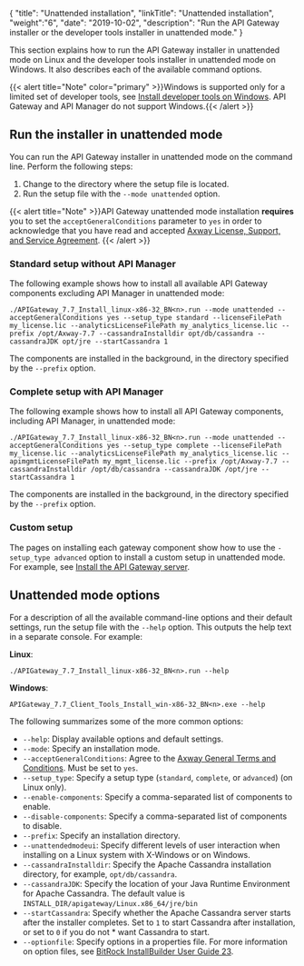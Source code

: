 {
"title": "Unattended installation",
"linkTitle": "Unattended installation",
"weight":"6",
"date": "2019-10-02",
"description": "Run the API Gateway installer or the developer tools installer in unattended mode."
}

This section explains how to run the API Gateway installer in unattended mode on Linux and the developer tools installer in unattended mode on Windows. It also describes each of the available command options.

{{< alert title="Note" color="primary" >}}Windows is supported only for a limited set of developer tools, see [Install developer tools on Windows](/docs/apim_installation/apigtw_install/install_dev_tools/). API Gateway and API Manager do not support Windows.{{< /alert >}}

## Run the installer in unattended mode

You can run the API Gateway installer in unattended mode on the command line. Perform the following steps:

1. Change to the directory where the setup file is located.
2. Run the setup file with the `--mode unattended` option.

{{< alert title="Note" >}}API Gateway unattended mode installation **requires** you to set the `acceptGeneralConditions` parameter to `yes` in order to acknowledge that you have read and accepted [Axway License, Support, and Service Agreement](https://cdn.axway.com/u/Axway_General_Conditions_version_april_2014_eng%20(France).pdf). {{< /alert >}}

### Standard setup without API Manager

The following example shows how to install all available API Gateway components excluding API Manager in unattended mode:

```
./APIGateway_7.7_Install_linux-x86-32_BN<n>.run --mode unattended --acceptGeneralConditions yes --setup_type standard --licenseFilePath my_license.lic --analyticsLicenseFilePath my_analytics_license.lic --prefix /opt/Axway-7.7 --cassandraInstalldir opt/db/cassandra --cassandraJDK opt/jre --startCassandra 1
```

The components are installed in the background, in the directory specified by the `--prefix` option.

### Complete setup with API Manager

The following example shows how to install all API Gateway components, including API Manager, in unattended mode:

```
./APIGateway_7.7_Install_linux-x86-32_BN<n>.run --mode unattended --acceptGeneralConditions yes --setup_type complete --licenseFilePath my_license.lic --analyticsLicenseFilePath my_analytics_license.lic --apimgmtLicenseFilePath my_mgmt_license.lic --prefix /opt/Axway-7.7 --cassandraInstalldir /opt/db/cassandra --cassandraJDK /opt/jre --startCassandra 1
```

The components are installed in the background, in the directory specified by the `--prefix` option.

### Custom setup

The pages on installing each gateway component show how to use the `-setup_type advanced` option to install a custom setup in unattended mode. For example, see [Install the API Gateway server](/docs/apim_installation/apigtw_install/install_gateway/).

## Unattended mode options

For a description of all the available command-line options and their default settings, run the setup file with the `--help` option. This outputs the help text in a separate console. For example:

**Linux**:

```
./APIGateway_7.7_Install_linux-x86-32_BN<n>.run --help
```

**Windows**:

```
APIGateway_7.7_Client_Tools_Install_win-x86-32_BN<n>.exe --help
```

The following summarizes some of the more common options:

* `--help`: Display available options and default settings.
* `--mode`: Specify an installation mode.
* `--acceptGeneralConditions`: Agree to the [Axway General Terms and Conditions](https://cdn.axway.com/u/Axway_General_Conditions_version_april_2014_eng%20(France).pdf). Must be set to `yes`.
* `--setup_type`: Specify a setup type (`standard`, `complete`, or `advanced`) (on Linux only).
* `--enable-components`: Specify a comma-separated list of components to enable.
* `--disable-components`: Specify a comma-separated list of components to disable.
* `--prefix`: Specify an installation directory.
* `--unattendedmodeui`: Specify different levels of user interaction when installing on a Linux system with X-Windows or on Windows.  
* `--cassandraInstalldir`: Specify the Apache Cassandra installation directory, for example, `opt/db/cassandra`.
* `--cassandraJDK`: Specify the location of your Java Runtime Environment for Apache Cassandra. The default value is `INSTALL_DIR/apigateway/Linux.x86_64/jre/bin`
* `--startCassandra`: Specify whether the Apache Cassandra server starts after the installer completes. Set to `1` to start Cassandra after installation, or set to `0` if you do not * want Cassandra to start.
* `--optionfile`: Specify options in a properties file. For more information on option files, see [BitRock InstallBuilder User Guide 23](https://releases.bitrock.com/installbuilder/docs/installbuilder-userguide.html).
